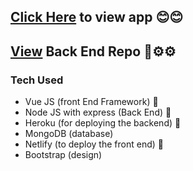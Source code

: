 ## [Click Here](https://goofy-raman-cf1b48.netlify.app/) to view app 😊😊
## [View](https://github.com/udeshyaG/MEVN-message-app-BACKEND) Back End Repo 📃⚙⚙

### Tech Used
  - Vue JS (front End Framework)  🌟
  - Node JS with express (Back End)  🌟
  - Heroku (for deploying the backend) 🚀
  - MongoDB (database)
  - Netlify (to deploy the front end)  🚀
  - Bootstrap (design)
